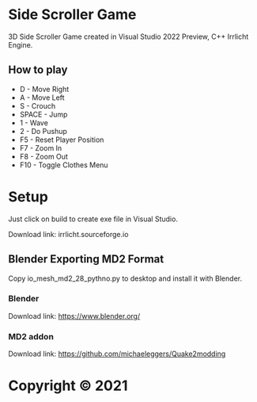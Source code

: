 # Side Scroller Game

3D Side Scroller Game created in Visual Studio 2022 Preview, C++ Irrlicht Engine.

## How to play

* D - Move Right
* A - Move Left
* S - Crouch
* SPACE - Jump
* 1 - Wave
* 2 - Do Pushup
* F5 - Reset Player Position
* F7 - Zoom In
* F8 - Zoom Out
* F10 - Toggle Clothes Menu

# Setup

Just click on build to create exe file in Visual Studio.

Download link: irrlicht.sourceforge.io

## Blender Exporting MD2 Format

Copy io_mesh_md2_28_pythno.py to desktop and install it with Blender.

### Blender

Download link: https://www.blender.org/

### MD2 addon

Download link: https://github.com/michaeleggers/Quake2modding

# Copyright © 2021
